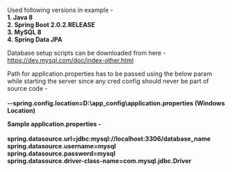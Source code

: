 Used following versions in example -  
    <b>1. Java 8 <br>
    2. Spring Boot 2.0.2.RELEASE  
    3. MySQL 8<br>
    4. Spring Data JPA</b> 

Database setup scripts can be downloaded from here - 
https://dev.mysql.com/doc/index-other.html

Path for application.properties has to be passed using the below param while starting the server since any cred config should never be part of source code - <br><br>
        <b>--spring.config.location=D:\app_config\application.properties (Windows Location)

Sample application.properties - <br>
<b><br>
spring.datasource.url=jdbc:mysql://localhost:3306/database_name<br>
spring.datasource.username=mysql<br>
spring.datasource.password=mysql<br>
spring.datasource.driver-class-name=com.mysql.jdbc.Driver

